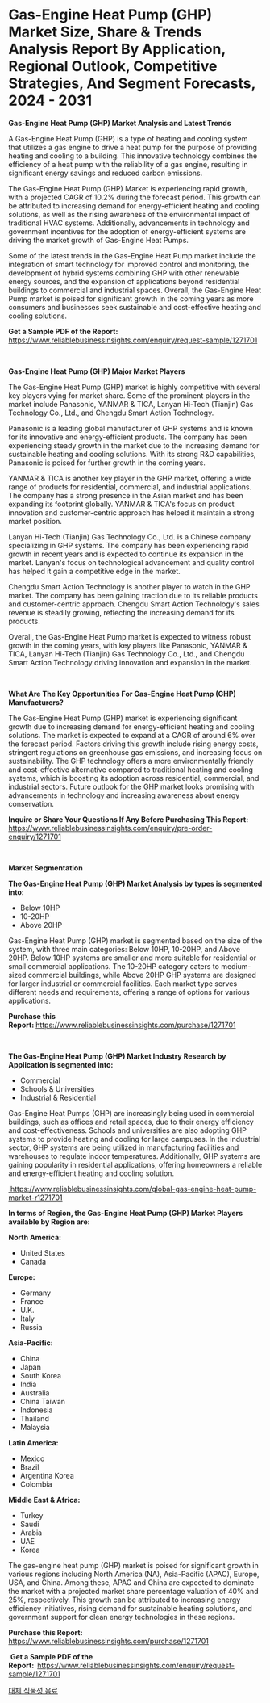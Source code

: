 <p><h1>Gas-Engine Heat Pump (GHP) Market Size, Share & Trends Analysis Report By Application, Regional Outlook, Competitive Strategies, And Segment Forecasts, 2024 - 2031</h1></p><p><strong>Gas-Engine Heat Pump (GHP) Market Analysis and Latest Trends</strong></p>
<p><p>A Gas-Engine Heat Pump (GHP) is a type of heating and cooling system that utilizes a gas engine to drive a heat pump for the purpose of providing heating and cooling to a building. This innovative technology combines the efficiency of a heat pump with the reliability of a gas engine, resulting in significant energy savings and reduced carbon emissions.</p><p>The Gas-Engine Heat Pump (GHP) Market is experiencing rapid growth, with a projected CAGR of 10.2% during the forecast period. This growth can be attributed to increasing demand for energy-efficient heating and cooling solutions, as well as the rising awareness of the environmental impact of traditional HVAC systems. Additionally, advancements in technology and government incentives for the adoption of energy-efficient systems are driving the market growth of Gas-Engine Heat Pumps.</p><p>Some of the latest trends in the Gas-Engine Heat Pump market include the integration of smart technology for improved control and monitoring, the development of hybrid systems combining GHP with other renewable energy sources, and the expansion of applications beyond residential buildings to commercial and industrial spaces. Overall, the Gas-Engine Heat Pump market is poised for significant growth in the coming years as more consumers and businesses seek sustainable and cost-effective heating and cooling solutions.</p></p>
<p><strong>Get a Sample PDF of the Report:&nbsp;</strong> <a href="https://www.reliablebusinessinsights.com/enquiry/request-sample/1271701">https://www.reliablebusinessinsights.com/enquiry/request-sample/1271701</a></p>
<p>&nbsp;</p>
<p><strong>Gas-Engine Heat Pump (GHP) Major Market Players</strong></p>
<p><p>The Gas-Engine Heat Pump (GHP) market is highly competitive with several key players vying for market share. Some of the prominent players in the market include Panasonic, YANMAR & TICA, Lanyan Hi-Tech (Tianjin) Gas Technology Co., Ltd., and Chengdu Smart Action Technology. </p><p>Panasonic is a leading global manufacturer of GHP systems and is known for its innovative and energy-efficient products. The company has been experiencing steady growth in the market due to the increasing demand for sustainable heating and cooling solutions. With its strong R&D capabilities, Panasonic is poised for further growth in the coming years.</p><p>YANMAR & TICA is another key player in the GHP market, offering a wide range of products for residential, commercial, and industrial applications. The company has a strong presence in the Asian market and has been expanding its footprint globally. YANMAR & TICA's focus on product innovation and customer-centric approach has helped it maintain a strong market position.</p><p>Lanyan Hi-Tech (Tianjin) Gas Technology Co., Ltd. is a Chinese company specializing in GHP systems. The company has been experiencing rapid growth in recent years and is expected to continue its expansion in the market. Lanyan's focus on technological advancement and quality control has helped it gain a competitive edge in the market.</p><p>Chengdu Smart Action Technology is another player to watch in the GHP market. The company has been gaining traction due to its reliable products and customer-centric approach. Chengdu Smart Action Technology's sales revenue is steadily growing, reflecting the increasing demand for its products.</p><p>Overall, the Gas-Engine Heat Pump market is expected to witness robust growth in the coming years, with key players like Panasonic, YANMAR & TICA, Lanyan Hi-Tech (Tianjin) Gas Technology Co., Ltd., and Chengdu Smart Action Technology driving innovation and expansion in the market.</p></p>
<p>&nbsp;</p>
<p><strong>What Are The Key Opportunities For Gas-Engine Heat Pump (GHP) Manufacturers?</strong></p>
<p><p>The Gas-Engine Heat Pump (GHP) market is experiencing significant growth due to increasing demand for energy-efficient heating and cooling solutions. The market is expected to expand at a CAGR of around 6% over the forecast period. Factors driving this growth include rising energy costs, stringent regulations on greenhouse gas emissions, and increasing focus on sustainability. The GHP technology offers a more environmentally friendly and cost-effective alternative compared to traditional heating and cooling systems, which is boosting its adoption across residential, commercial, and industrial sectors. Future outlook for the GHP market looks promising with advancements in technology and increasing awareness about energy conservation.</p></p>
<p><strong>Inquire or Share Your Questions If Any Before Purchasing This Report:</strong> <a href="https://www.reliablebusinessinsights.com/enquiry/pre-order-enquiry/1271701">https://www.reliablebusinessinsights.com/enquiry/pre-order-enquiry/1271701</a></p>
<p>&nbsp;</p>
<p><strong>Market Segmentation</strong></p>
<p><strong>The Gas-Engine Heat Pump (GHP) Market Analysis by types is segmented into:</strong></p>
<p><ul><li>Below 10HP</li><li>10-20HP</li><li>Above 20HP</li></ul></p>
<p><p>Gas-Engine Heat Pump (GHP) market is segmented based on the size of the system, with three main categories: Below 10HP, 10-20HP, and Above 20HP. Below 10HP systems are smaller and more suitable for residential or small commercial applications. The 10-20HP category caters to medium-sized commercial buildings, while Above 20HP GHP systems are designed for larger industrial or commercial facilities. Each market type serves different needs and requirements, offering a range of options for various applications.</p></p>
<p><strong>Purchase this Report:&nbsp;</strong><a href="https://www.reliablebusinessinsights.com/purchase/1271701">https://www.reliablebusinessinsights.com/purchase/1271701</a></p>
<p>&nbsp;</p>
<p><strong>The Gas-Engine Heat Pump (GHP) Market Industry Research by Application is segmented into:</strong></p>
<p><ul><li>Commercial</li><li>Schools & Universities</li><li>Industrial & Residential</li></ul></p>
<p><p>Gas-Engine Heat Pumps (GHP) are increasingly being used in commercial buildings, such as offices and retail spaces, due to their energy efficiency and cost-effectiveness. Schools and universities are also adopting GHP systems to provide heating and cooling for large campuses. In the industrial sector, GHP systems are being utilized in manufacturing facilities and warehouses to regulate indoor temperatures. Additionally, GHP systems are gaining popularity in residential applications, offering homeowners a reliable and energy-efficient heating and cooling solution.</p></p>
<p><a href="https://www.reliablebusinessinsights.com/global-gas-engine-heat-pump-market-r1271701">&nbsp;https://www.reliablebusinessinsights.com/global-gas-engine-heat-pump-market-r1271701</a></p>
<p><strong>In terms of Region, the Gas-Engine Heat Pump (GHP) Market Players available by Region are:</strong></p>
<p>
    <p> <strong> North America: </strong>
        <ul>
            <li>United States</li>
            <li>Canada</li>
        </ul>
        </p> 
    <p> <strong> Europe: </strong>
        <ul>
            <li>Germany</li>
            <li>France</li>
            <li>U.K.</li>
            <li>Italy</li>
            <li>Russia</li>
        </ul>
        </p> 
    <p> <strong> Asia-Pacific: </strong>
        <ul>
            <li>China</li>
            <li>Japan</li>
            <li>South Korea</li>
            <li>India</li>
            <li>Australia</li>
            <li>China Taiwan</li>
            <li>Indonesia</li>
            <li>Thailand</li>
            <li>Malaysia</li>
        </ul>
        </p> 
    <p> <strong> Latin America: </strong>
        <ul>
            <li>Mexico</li>
            <li>Brazil</li>
            <li>Argentina Korea</li>
            <li>Colombia</li>
        </ul>
        </p> 
    <p> <strong> Middle East & Africa: </strong>
        <ul>
            <li>Turkey</li>
            <li>Saudi</li>
            <li>Arabia</li>
            <li>UAE</li>
            <li>Korea</li>
        </ul>
    </p>
    </p>
<p><p>The gas-engine heat pump (GHP) market is poised for significant growth in various regions including North America (NA), Asia-Pacific (APAC), Europe, USA, and China. Among these, APAC and China are expected to dominate the market with a projected market share percentage valuation of 40% and 25%, respectively. This growth can be attributed to increasing energy efficiency initiatives, rising demand for sustainable heating solutions, and government support for clean energy technologies in these regions.</p></p>
<p><strong>Purchase this Report: </strong><a href="https://www.reliablebusinessinsights.com/purchase/1271701">https://www.reliablebusinessinsights.com/purchase/1271701</a></p>
<p>&nbsp;<strong>Get a Sample PDF of the Report:&nbsp;&nbsp;</strong><a href="https://www.reliablebusinessinsights.com/enquiry/request-sample/1271701">https://www.reliablebusinessinsights.com/enquiry/request-sample/1271701</a></p>
<p><strong></strong></p>
<p><p><a href="https://github.com/MayeKuhic00/Market-Research-Report-List-1/blob/main/125794598144.md">대체 식물성 음료</a></p></p>